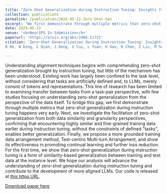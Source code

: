 ```yaml
---
title: "Zero-Shot Generalization during Instruction Tuning: Insights from Similarity and Granularity"
collection: publications
permalink: /publication/2024-05-22-Zero-Shot-Gen
excerpt: "We first demonstrate through multiple metrics that zero-shot generalization during instruction tuning happens very early. Next, we investigate the facilitation of zero-shot generalization from both data similarity and granularity perspectives, confirming that encountering highly similar and fine-grained training data earlier during instruction tuning, without the constraints of defined "tasks", enables better generalization. Finally, we propose a more grounded training data arrangement method, Test-centric Multi-turn Arrangement, and show its effectiveness in promoting continual learning and further loss reduction."
date: 2024-05-22
venue: '<b>NeurIPS In Submission</b>'
paperurl: 'https://arxiv.org/abs/2406.11721'
citation: 'Zero-Shot Generalization during Instruction Tuning: Insights from Similarity and Granularity
B He, N Ding, C Qian, J Deng, G Cui, L Yuan, H Gao, H Chen, Z Liu, M Sun… - arXiv preprint arXiv:2406.11721, 2024'

---
```


Understanding alignment techniques begins with comprehending zero-shot generalization brought by instruction tuning, but little of the mechanism has been understood. Existing work has largely been confined to the task level, without considering that tasks are artificially defined and, to LLMs, merely consist of tokens and representations. This line of research has been limited to examining transfer between tasks from a task-pair perspective, with few studies focusing on understanding zero-shot generalization from the perspective of the data itself. To bridge this gap, we first demonstrate through multiple metrics that zero-shot generalization during instruction tuning happens very early. Next, we investigate the facilitation of zero-shot generalization from both data similarity and granularity perspectives, confirming that encountering highly similar and fine-grained training data earlier during instruction tuning, without the constraints of defined "tasks", enables better generalization. Finally, we propose a more grounded training data arrangement method, Test-centric Multi-turn Arrangement, and show its effectiveness in promoting continual learning and further loss reduction. For the first time, we show that zero-shot generalization during instruction tuning is a form of similarity-based generalization between training and test data at the instance level. We hope our analysis will advance the understanding of zero-shot generalization during instruction tuning and contribute to the development of more aligned LLMs. Our code is released at [this https URL](https://github.com/HBX-hbx/dynamics_of_zero-shot_generalization).

[Download paper here](https://arxiv.org/abs/2406.11721)

